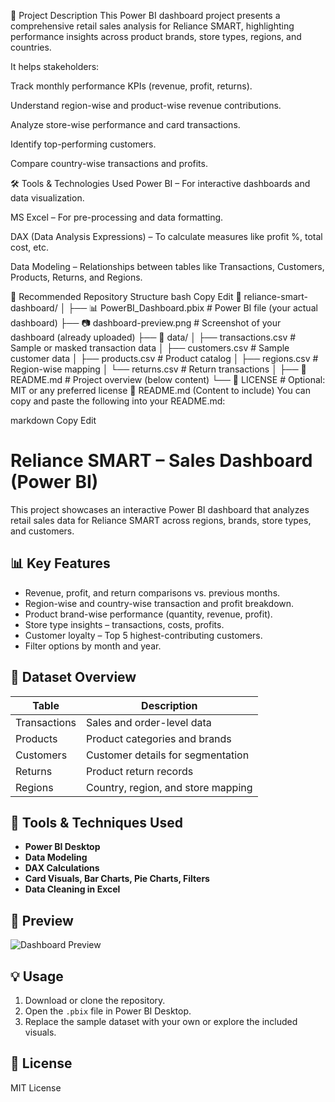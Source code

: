 🔶 Project Description
This Power BI dashboard project presents a comprehensive retail sales analysis for Reliance SMART, highlighting performance insights across product brands, store types, regions, and countries.

It helps stakeholders:

Track monthly performance KPIs (revenue, profit, returns).

Understand region-wise and product-wise revenue contributions.

Analyze store-wise performance and card transactions.

Identify top-performing customers.

Compare country-wise transactions and profits.

🛠 Tools & Technologies Used
Power BI – For interactive dashboards and data visualization.

MS Excel – For pre-processing and data formatting.

DAX (Data Analysis Expressions) – To calculate measures like profit %, total cost, etc.

Data Modeling – Relationships between tables like Transactions, Customers, Products, Returns, and Regions.

📁 Recommended Repository Structure
bash
Copy
Edit
📁 reliance-smart-dashboard/
│
├── 📊 PowerBI_Dashboard.pbix          # Power BI file (your actual dashboard)
├── 📷 dashboard-preview.png           # Screenshot of your dashboard (already uploaded)
├── 📁 data/
│   ├── transactions.csv               # Sample or masked transaction data
│   ├── customers.csv                  # Sample customer data
│   ├── products.csv                   # Product catalog
│   ├── regions.csv                    # Region-wise mapping
│   └── returns.csv                    # Return transactions
│
├── 📄 README.md                       # Project overview (below content)
└── 📄 LICENSE                         # Optional: MIT or any preferred license
📄 README.md (Content to include)
You can copy and paste the following into your README.md:

markdown
Copy
Edit
# Reliance SMART – Sales Dashboard (Power BI)

This project showcases an interactive Power BI dashboard that analyzes retail sales data for Reliance SMART across regions, brands, store types, and customers.

## 📊 Key Features

- Revenue, profit, and return comparisons vs. previous months.
- Region-wise and country-wise transaction and profit breakdown.
- Product brand-wise performance (quantity, revenue, profit).
- Store type insights – transactions, costs, profits.
- Customer loyalty – Top 5 highest-contributing customers.
- Filter options by month and year.

## 📂 Dataset Overview

| Table         | Description                                  |
|---------------|----------------------------------------------|
| Transactions  | Sales and order-level data                   |
| Products      | Product categories and brands                |
| Customers     | Customer details for segmentation            |
| Returns       | Product return records                       |
| Regions       | Country, region, and store mapping           |

## 🧰 Tools & Techniques Used

- **Power BI Desktop**
- **Data Modeling**
- **DAX Calculations**
- **Card Visuals, Bar Charts, Pie Charts, Filters**
- **Data Cleaning in Excel**

## 📸 Preview

![Dashboard Preview](dashboard-preview.png)

## 💡 Usage

1. Download or clone the repository.
2. Open the `.pbix` file in Power BI Desktop.
3. Replace the sample dataset with your own or explore the included visuals.

## 📜 License

MIT License
